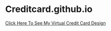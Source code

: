 # Creditcard.github.io
<a href="https://gokulchandr.github.io/Creditcard.github.io/">Click Here To See My Virtual Credit Card Design</a>
